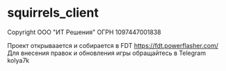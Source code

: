 # squirrels_client
Copyright ООО "ИТ Решения" ОГРН 1097447001838

Проект открываается и собирается в FDT https://fdt.powerflasher.com/
Для внесения правок и обновления игры обращайтесь в Telegram kolya7k
